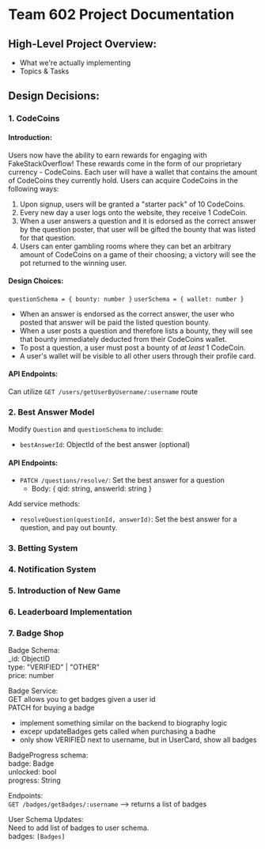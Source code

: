 # Team 602 Project Documentation
## High-Level Project Overview:
- What we're actually implementing
- Topics & Tasks
## Design Decisions:
### 1. CodeCoins
#### Introduction:
Users now have the ability to earn rewards for engaging with FakeStackOverflow!  These rewards come in the form of our proprietary currency - CodeCoins.  Each user will have a wallet that contains the amount of CodeCoins they currently hold.  Users can acquire CodeCoins in the following ways:
1. Upon signup, users will be granted a "starter pack" of 10 CodeCoins.
2. Every new day a user logs onto the website, they receive 1 CodeCoin.
3. When a user answers a question and it is edorsed as the correct answer by the question poster, that user will be gifted the bounty that was listed for that question.
4. Users can enter gambling rooms where they can bet an arbitrary amount of CodeCoins on a game of their choosing; a victory will see the pot returned to the winning user.
#### Design Choices:
`questionSchema = { bounty: number }`
`userSchema = { wallet: number }`
- When an answer is endorsed as the correct answer, the user who posted that answer will be paid the listed question bounty.
- When a user posts a question and therefore lists a bounty, they will see that bounty immediately deducted from their CodeCoins wallet.
- To post a question, a user must post a bounty of <i>at least</i> 1 CodeCoin.
- A user's wallet will be visible to all other users through their profile card.
#### API Endpoints:
Can utilize `GET /users/getUserByUsername/:username` route

### 2. Best Answer Model

Modify `Question` and `questionSchema` to include:
- `bestAnswerId`: ObjectId of the best answer (optional)

#### API Endpoints:
- `PATCH /questions/resolve/`: Set the best answer for a question
  - Body: { qid: string, answerId: string }

Add service methods:
- `resolveQuestion(questionId, answerId)`: Set the best answer for a question, and pay out bounty.

### 3. Betting System
### 4. Notification System
### 5. Introduction of New Game
### 6. Leaderboard Implementation
### 7. Badge Shop

Badge Schema:<br>
_id: ObjectID<br>
type: "VERIFIED" | "OTHER"<br>
price: number<br>

Badge Service:<br>
GET allows you to get badges given a user id<br>
PATCH for buying a badge<br> 
- implement something similar on the backend to biography logic
- excepr updateBadges gets called when purchasing a badhe
- only show VERIFIED next to username, but in UserCard, show all badges 

BadgeProgress schema:<br>
badge: Badge<br>
unlocked: bool<br>
progress: String<br>

Endpoints:<br>
`GET /badges/getBadges/:username` --> returns a list of badges<br>

User Schema Updates:<br>
Need to add list of badges to user schema.<br>
badges: `[Badges]`


